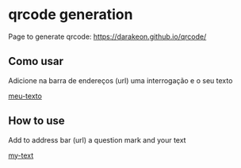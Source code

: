 # qrcode generation

Page to generate qrcode: https://darakeon.github.io/qrcode/

## Como usar

Adicione na barra de endereços (url) uma interrogação e o seu texto

[meu-texto](https://darakeon.github.io/qrcode/?meu-texto)

## How to use

Add to address bar (url) a question mark and your text

[my-text](https://darakeon.github.io/qrcode/?my-text)

